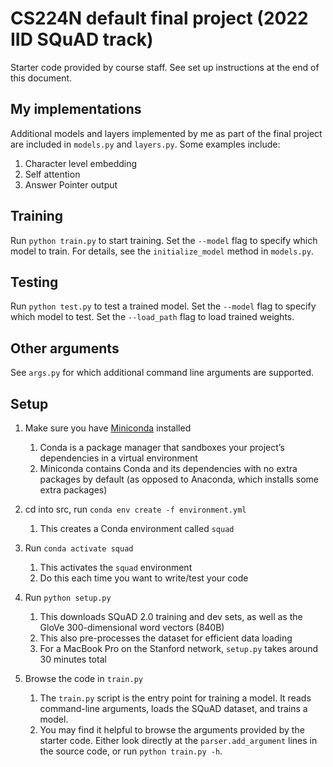 # CS224N default final project (2022 IID SQuAD track)

Starter code provided by course staff. See set up instructions at the end of this document.

## My implementations
Additional models and layers implemented by me as part of the final project are included in `models.py` and `layers.py`.
Some examples include:
1. Character level embedding
2. Self attention
3. Answer Pointer output


## Training
Run `python train.py` to start training. Set the `--model` flag to specify which model to train. For details, see the `initialize_model` method in `models.py`.

## Testing
Run `python test.py` to test a trained model. Set the `--model` flag to specify which model to test. Set the `--load_path` flag to load trained weights.

## Other arguments
See  `args.py` for which additional command line arguments are supported.

## Setup

1. Make sure you have [Miniconda](https://conda.io/docs/user-guide/install/index.html#regular-installation) installed
    1. Conda is a package manager that sandboxes your project’s dependencies in a virtual environment
    2. Miniconda contains Conda and its dependencies with no extra packages by default (as opposed to Anaconda, which installs some extra packages)

2. cd into src, run `conda env create -f environment.yml`
    1. This creates a Conda environment called `squad`

3. Run `conda activate squad`
    1. This activates the `squad` environment
    2. Do this each time you want to write/test your code

4. Run `python setup.py`
    1. This downloads SQuAD 2.0 training and dev sets, as well as the GloVe 300-dimensional word vectors (840B)
    2. This also pre-processes the dataset for efficient data loading
    3. For a MacBook Pro on the Stanford network, `setup.py` takes around 30 minutes total  

5. Browse the code in `train.py`
    1. The `train.py` script is the entry point for training a model. It reads command-line arguments, loads the SQuAD dataset, and trains a model.
    2. You may find it helpful to browse the arguments provided by the starter code. Either look directly at the `parser.add_argument` lines in the source code, or run `python train.py -h`.
